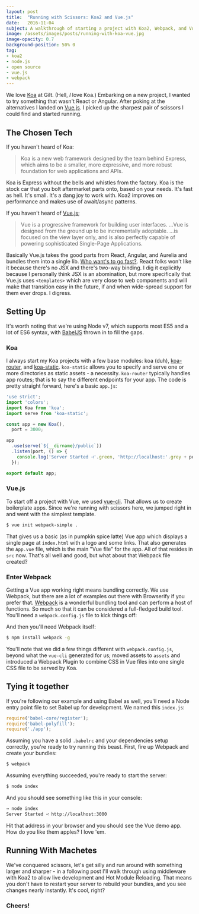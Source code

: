 ```yaml
---
layout: post
title:  "Running with Scissors: Koa2 and Vue.js"
date:   2016-11-04
subject: A walkthrough of starting a project with Koa2, Webpack, and Vue.js.
image: /assets/images/posts/running-with-koa-vue.jpg
image-opacity: 0.7
background-position: 50% 0
tag:
- koa2
- node.js
- open source
- vue.js
- webpack
---
```


We love [Koa](http://koajs.com/) at Gilt. (Hell, *I* love Koa.) Embarking on a new
project, I wanted to try something that wasn't React or Angular. After poking at
the alternatives I landed on [Vue.js](https://vuejs.org/). I picked up the sharpest pair of
scissors I could find and started running.

<!-- more -->

## The Chosen Tech

If you haven't heard of Koa:

> Koa is a new web framework designed by the team behind Express, which aims to
be a smaller, more expressive, and more robust foundation for web applications
and APIs.

Koa is Express without the bells and whistles from the factory. Koa is the stock
car that you bolt aftermarket parts onto, based on your needs. It's fast as hell.
It's small. It's a dang joy to work with. Koa2 improves on performance and makes
use of await/async patterns.

If you haven't heard of [Vue.js](https://vuejs.org/);

> Vue is a progressive framework for building user interfaces. ...Vue is
designed from the ground up to be incrementally adoptable. ...is focused on the
view layer only, and is also perfectly capable of powering sophisticated
Single-Page Applications.

Basically Vue.js takes the good parts from React, Angular, and Aurelia and bundles
them into a single lib. [Who want's to go fast?](https://www.youtube.com/watch?v=gnA1Q2JvvJo).
React folks won't like it because there's no JSX and there's two-way binding. I
dig it explicitly because I personally think JSX is an abomination, but more
specifically that Vue.js uses `<templates>` which are very close to web components
and will make that transition easy in the future, if and when wide-spread support
for them ever drops. I digress.

## Setting Up

It's worth noting that we're using Node v7, which supports most ES5 and a lot of
ES6 syntax, with [BabelJS](http://babeljs.io) thrown in to fill the gaps.

### Koa

I always start my Koa projects with a few base modules: koa (duh),
[koa-router](https://www.npmjs.com/package/koa-router), and
[koa-static](https://www.npmjs.com/package/koa-static). `koa-static` allows you
to specify and serve one or more directories as static assets - a necessity.
`koa-router` typically handles app routes; that is to say the different endpoints
for your app. The code is pretty straight forward, here's a basic `app.js`:

```js
'use strict';
import 'colors';
import Koa from 'koa';
import serve from 'koa-static';

const app = new Koa(),
  port = 3000;

app
  .use(serve(`${__dirname}/public`))
  .listen(port, () => {
    console.log('Server Started ∹'.green, 'http://localhost:'.grey + port.toString().blue);
  });

export default app;
```

### Vue.js

To start off a project with Vue, we used [vue-cli](https://github.com/vuejs/vue-cli).
That allows us to create boilerplate apps. Since we're running with scissors here,
we jumped right in and went with the simplest template.

```bash
$ vue init webpack-simple .
```

That gives us a basic (as in pumpkin spice latte) Vue app which displays a single
page at `index.html` with a logo and some links. That also generates the
`App.vue` file, which is the main "Vue file" for the app. All of that resides in
`src` now. That's all well and good, but what about that Webpack file created?

### Enter Webpack

Getting a Vue app working right means bundling correctly. We use Webpack, but
there are a lot of examples out there with Browserify if you prefer that.
[Webpack](https://webpack.github.io/) is a wonderful bundling tool and can
perform a host of functions. So much so that it can be considered a full-fledged
build tool. You'll need a `webpack.config.js` file to kick things off:

<script src="https://gist.github.com/shellscape/359caf7243e7f53d7ff2d60e41f637c3.js"></script>

And then you'll need Webpack itself:

```bash
$ npm install webpack -g
```

You'll note that we did a few things different with `webpack.config.js`, beyond
what the `vue-cli` generated for us; moved assets to `assets` and introduced
a Webpack Plugin to combine CSS in Vue files into one single CSS file to be served
by Koa.

## Tying it together

If you're following our example and using Babel as well, you'll need a Node
entry point file to set Babel up for development. We named this `index.js`:

```js
require('babel-core/register');
require('babel-polyfill');
require('./app');
```

Assuming you have a solid `.babelrc` and your dependencies setup correctly,
you're ready to try running this beast. First, fire up Webpack and create your
bundles:

```bash
$ webpack
```

Assuming everything succeeded, you're ready to start the server:

```bash
$ node index
```

And you should see something like this in your console:

```bash
→ node index
Server Started ∹ http://localhost:3000
```

Hit that address in your browser and you should see the Vue demo app. How do you
like them apples? I love 'em.

## Running With Machetes

We've conquered scissors, let's get silly and run around with something larger
and sharper - in a following post I'll walk through using middleware with Koa2
to allow live development and Hot Module Reloading. That means you don't have to
restart your server to rebuild your bundles, and you see changes nearly instantly.
It's cool, right?

### Cheers!
